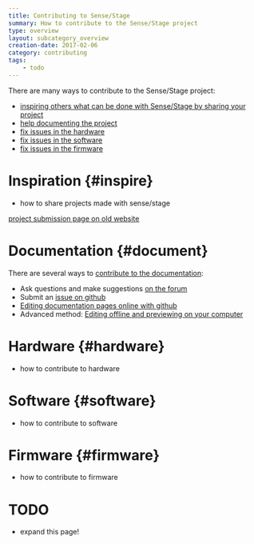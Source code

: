 ```yaml
---
title: Contributing to Sense/Stage
summary: How to contribute to the Sense/Stage project
type: overview
layout: subcategory_overview
creation-date: 2017-02-06
category: contributing
tags:
    - todo
---
```


There are many ways to contribute to the Sense/Stage project:

* [inspiring others what can be done with Sense/Stage by sharing your project](#inspire)
* [help documenting the project](#document)
* [fix issues in the hardware](#hardware)
* [fix issues in the software](#software)
* [fix issues in the firmware](#firmware)


# Inspiration {#inspire}

- how to share projects made with sense/stage

[project submission page on old website](https://docs.sensestage.eu/old/project-submission-page)

# Documentation {#document}

There are several ways to [contribute to the documentation](contributing-to-the-documentation):

* Ask questions and make suggestions [on the forum](contributing-to-the-documentation#forum)
* Submit an [issue on github](contributing-to-the-documentation#issue)
* [Editing documentation pages online with github](contributing-to-the-documentation#github)
* Advanced method: [Editing offline and previewing on your computer](contributing-to-the-documentation#advanced)

# Hardware {#hardware}

- how to contribute to hardware

# Software {#software}

- how to contribute to software

# Firmware {#firmware}

- how to contribute to firmware

# TODO

- expand this page!